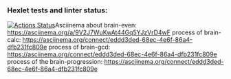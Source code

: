 ### Hexlet tests and linter status:
[![Actions Status](https://github.com/DamirLyapin/frontend-project-44/actions/workflows/hexlet-check.yml/badge.svg)](https://github.com/DamirLyapin/frontend-project-44/actions)Asciinema about brain-even:
https://asciinema.org/a/9V2J7WuKwAt44Gq5YJzVrD4wF
process of brain-calc:
https://asciinema.org/connect/eddd3ded-68ec-4e6f-86a4-dfb231fc809e
process of brain-gcd:
https://asciinema.org/connect/eddd3ded-68ec-4e6f-86a4-dfb231fc809e
process of the brain-progression:
https://asciinema.org/connect/eddd3ded-68ec-4e6f-86a4-dfb231fc809e
